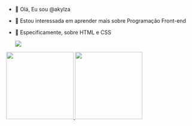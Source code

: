 - 👋 Olá, Eu sou @akylza
- 👀 Estou interessada em aprender mais sobre Programação Front-end
- 🥰 Especificamente, sobre HTML e CSS

  <a href="https://www.linkedin.com/in/akylza" target="_blank"><img src="https://img.shields.io/badge/-LinkedIn-%230077B5?style=for-the-badge&logo=linkedin&logoColor=white" target="_blank"></a> 
  
 <div>
  <a href="https://github.com/akylza">
  <img height="180em" src="https://github-readme-stats.vercel.app/api?username=akylza&show_icons=true&theme=dracula&include_all_commits=true&count_private=true"/>
  <img height="180em" src="https://github-readme-stats.vercel.app/api/top-langs/?username=akylza&layout=compact&langs_count=7&theme=dracula"/>
</div>

